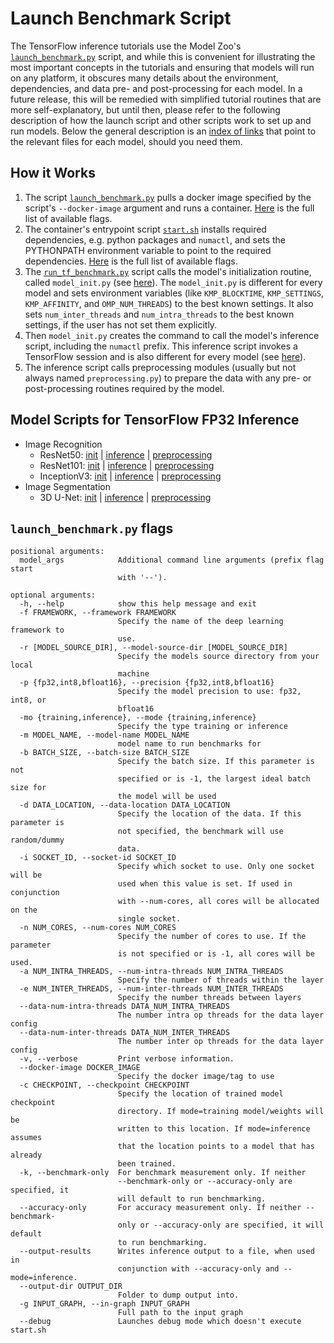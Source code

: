 # Launch Benchmark Script

The TensorFlow inference tutorials use the Model Zoo's [`launch_benchmark.py`](/benchmarks/launch_benchmark.py) script, 
and while this is convenient for illustrating the most important concepts in the tutorials and ensuring that models will run on any platform, 
it obscures many details about the environment, dependencies, and data pre- and post-processing for each model.
In a future release, this will be remedied with simplified tutorial routines that are more self-explanatory, but until then,
please refer to the following description of how the launch script and other scripts work to set up and run models.
Below the general description is an [index of links](#model-scripts-for-tensorflow-fp32-inference) that point to the relevant files for each model, should you need them. 

## How it Works

1. The script [`launch_benchmark.py`](/benchmarks/launch_benchmark.py) pulls a docker image specified by the script's `--docker-image` argument and runs a container. 
   [Here](#launch_benchmarkpy-flags) is the full list of available flags.
2. The container's entrypoint script [`start.sh`](/benchmarks/common/tensorflow/start.sh) installs required dependencies, e.g. python packages and `numactl`, and sets the PYTHONPATH environment variable to point to the required dependencies. 
   [Here](#startsh-flags) is the full list of available flags.
3. The [`run_tf_benchmark.py`](/benchmarks/common/tensorflow/run_tf_benchmark.py) script calls the model's initialization routine, called `model_init.py` (see [here](#model-scripts-for-tensorflow-fp32-inference)).
   The `model_init.py` is different for every model and sets environment variables (like `KMP_BLOCKTIME`, `KMP_SETTINGS`, `KMP_AFFINITY`, and `OMP_NUM_THREADS`) to the best known settings. It also sets `num_inter_threads` and `num_intra_threads` to the best known settings, if the user has not set them explicitly.
4. Then `model_init.py` creates the command to call the model's inference script, including the `numactl` prefix. This inference script invokes a TensorFlow session and is also different for every model (see [here](#model-scripts-for-tensorflow-fp32-inference)).
5. The inference script calls preprocessing modules (usually but not always named `preprocessing.py`) to prepare the data with any pre- or post-processing routines required by the model.

## Model Scripts for TensorFlow FP32 Inference

* Image Recognition
    * ResNet50: [init](/benchmarks/image_recognition/tensorflow/resnet50/inference/fp32/model_init.py) | 
                [inference](/models/image_recognition/tensorflow/resnet50/fp32/eval_image_classifier_inference.py) | 
                [preprocessing](/models/image_recognition/tensorflow/resnet50/fp32/preprocessing.py) 
    * ResNet101: [init](/benchmarks/image_recognition/tensorflow/resnet101/inference/fp32/model_init.py) | 
                 [inference](/models/image_recognition/tensorflow/resnet101/fp32/benchmark.py) | 
                 [preprocessing](/models/image_recognition/tensorflow/resnet101/fp32/preprocessing.py) 
    * InceptionV3: [init](/benchmarks/image_recognition/tensorflow/inceptionv3/inference/fp32/model_init.py) | 
                   [inference](/models/image_recognition/tensorflow/inceptionv3/fp32/eval_image_classifier_inference.py) | 
                   [preprocessing](/models/image_recognition/tensorflow/inceptionv3/fp32/preprocessing.py) 
* Image Segmentation
    * 3D U-Net: [init](/benchmarks/image_segmentation/tensorflow/3d_unet/inference/fp32/model_init.py) | 
                [inference](/models/image_segmentation/tensorflow/3d_unet/inference/fp32/brats/predict.py) | 
                [preprocessing](/models/image_segmentation/tensorflow/3d_unet/inference/fp32/unet3d) 
    
## ```launch_benchmark.py``` flags   

```
positional arguments:
  model_args            Additional command line arguments (prefix flag start
                        with '--').

optional arguments:
  -h, --help            show this help message and exit
  -f FRAMEWORK, --framework FRAMEWORK
                        Specify the name of the deep learning framework to
                        use.
  -r [MODEL_SOURCE_DIR], --model-source-dir [MODEL_SOURCE_DIR]
                        Specify the models source directory from your local
                        machine
  -p {fp32,int8,bfloat16}, --precision {fp32,int8,bfloat16}
                        Specify the model precision to use: fp32, int8, or
                        bfloat16
  -mo {training,inference}, --mode {training,inference}
                        Specify the type training or inference
  -m MODEL_NAME, --model-name MODEL_NAME
                        model name to run benchmarks for
  -b BATCH_SIZE, --batch-size BATCH_SIZE
                        Specify the batch size. If this parameter is not
                        specified or is -1, the largest ideal batch size for
                        the model will be used
  -d DATA_LOCATION, --data-location DATA_LOCATION
                        Specify the location of the data. If this parameter is
                        not specified, the benchmark will use random/dummy
                        data.
  -i SOCKET_ID, --socket-id SOCKET_ID
                        Specify which socket to use. Only one socket will be
                        used when this value is set. If used in conjunction
                        with --num-cores, all cores will be allocated on the
                        single socket.
  -n NUM_CORES, --num-cores NUM_CORES
                        Specify the number of cores to use. If the parameter
                        is not specified or is -1, all cores will be used.
  -a NUM_INTRA_THREADS, --num-intra-threads NUM_INTRA_THREADS
                        Specify the number of threads within the layer
  -e NUM_INTER_THREADS, --num-inter-threads NUM_INTER_THREADS
                        Specify the number threads between layers
  --data-num-intra-threads DATA_NUM_INTRA_THREADS
                        The number intra op threads for the data layer config
  --data-num-inter-threads DATA_NUM_INTER_THREADS
                        The number inter op threads for the data layer config
  -v, --verbose         Print verbose information.
  --docker-image DOCKER_IMAGE
                        Specify the docker image/tag to use
  -c CHECKPOINT, --checkpoint CHECKPOINT
                        Specify the location of trained model checkpoint
                        directory. If mode=training model/weights will be
                        written to this location. If mode=inference assumes
                        that the location points to a model that has already
                        been trained.
  -k, --benchmark-only  For benchmark measurement only. If neither
                        --benchmark-only or --accuracy-only are specified, it
                        will default to run benchmarking.
  --accuracy-only       For accuracy measurement only. If neither --benchmark-
                        only or --accuracy-only are specified, it will default
                        to run benchmarking.
  --output-results      Writes inference output to a file, when used in
                        conjunction with --accuracy-only and --mode=inference.
  --output-dir OUTPUT_DIR
                        Folder to dump output into.
  -g INPUT_GRAPH, --in-graph INPUT_GRAPH
                        Full path to the input graph
  --debug               Launches debug mode which doesn't execute start.sh
```
